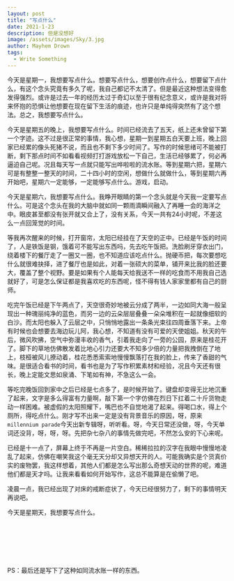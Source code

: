 ```yaml
---
layout: post
title: "写点什么"
date: 2021-1-23
description: 但是没想好
image: /assets/images/Sky/3.jpg
author: Mayhem Drown
tags: 
  - Write Something
---
```


今天是星期一，我想要写点什么。想要写点什么，想要创作点什么，想要留下点什么，有这个念头究竟有多久了呢，我自己都记不太清了。但是最近这种想法变得愈发得强烈。或许是过去一年的经历太过于奇幻以至于很有纪念意义，或许是我对将来怀抱的恐惧让他想要在现在留下生活的痕迹，也许只是单纯得突然有了这个想法。总之，我想要写点什么。

<!--break-->

今天是星期五的晚上，我想要写点什么。时间已经流去了五天，纸上还未曾留下第一个字迹。这不过是很正常的事情，我心想，星期一到星期五白天要上班，晚上回家已经累的像头死猪不说，而且也不剩下多少时间了。写作的时候思绪可不能被打断，剩下那点时间不如看看视频打打游戏放松一下自己，生活已经够累了，何必再逼迫自己呢。况且每天写一点就只能写出哗啦啦的流水账。等到星期六把，星期六可是有整整一整天的时间，二十四小时的空闲，想做什么就做什么，等到星期六再开始吧，星期六一定能够，一定能够写点什么。游戏，启动。

今天是星期六，我想要写点什么。我睁开眼睛的第一个念头就是今天我一定要写点什么。可是这个念头在我的大脑中就如同一颗雨滴瞬间融入了再睡一会的海洋之中。眼皮甚至都没有张开就又合上了，没有关系，今天一共有24小时呢，不差这么一点回笼觉的时间。

等我再次醒来的时候，打开窗帘，太阳已经挂在了天空的正中。已经是午饭的时间了，人是铁饭是钢，饿着可不能写出东西吗，先去吃午饭把。洗脸刷牙穿衣出门，绕着楼下的餐厅走了一圈又一圈，也不知道应该吃点什么。抛硬币把，每次要想吃什么就很难抉择，进了餐厅也是如此，对着一张硕大的菜单，铺开来比我的脸还要大，覆盖了整个视野。要是如果有个人能每天给我送不一样的吃食而不用我自己选就好了，可是怎么保证都是我喜欢吃的东西呢，怪不得有钱人家家里都有自己的厨师。

吃完午饭已经是下午两点了，天空很奇妙地被云分成了两半，一边如同大海一般呈现出一种瑰丽纯净的蓝色，而另一边的云朵层层叠叠一朵朵堆积在一起就像细软的白沙。而太阳也躲入了云层之中，只悄悄地露出一条条光束往四周垂落下来。上帝有时候也会想要去海边玩儿阿，我心想，不知道有没有可爱的天使姐姐。秋天的午后，微风吹拂，空气中弥漫丰收的香气，引着我走向了一旁的公园，原来是桂花开了。脚下的草地仿佛散发着比地心引力还要大不知多少倍的力量把我拽倒在了地上，枝桠被风儿撩动着，桂花悉悉索索地慢慢飘落打在我的脸上，传来了香甜的气味。是很适合看书的时间，看书也是为了写作积累素材和经验，况且今天还有很长，晚上定能文思如泉涌、下笔如有神，不急这么一会。

等吃完晚饭回到家中之后已经是七点多了，是时候开始了。键盘却变得无比地沉重了起来，文字是多么得富有力量啊，敲下第一个字仿佛在烈日下扛着二十斤货物走动一样困难。被虚假的太阳照耀下，嘴巴也不自觉地渴了起来。得喝口水，得上个厕所，得吃点什么。刚才写不出来一定是没有背景音乐的原因，呀，原来`millennium parade`今天出新专辑呀，听听看。呀，今天日常还没做，呀，今天单词还没背，呀，呀，呀。先把杂七杂八的事情先做完吧，不然怎么安的下心来呢。

已经是十一点了，屏幕上终于不再是一片空白。稀稀拉拉的汉字在我眼中慢慢地凌乱了起来，仿佛在嘲笑我这个毫无天分却又异想天开的人。可能我确实是个货真价实的废物罢，我这样想着，其他人们都是怎么写出那么奇想天动的世界的呢，难道他们都是天才吗。让我来看看如何开始写作，这总不能算是在偷懒了吧。

凌晨一点，我已经出现了对床的戒断症状了，今天已经很努力了，剩下的事情明天再说吧。

今天是星期天，我想要写点什么。

<br>

<br>

<br>

<br>

<br>

PS：最后还是写下了这种如同流水账一样的东西。

